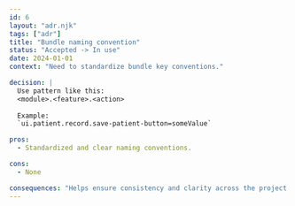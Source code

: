 ```yaml
---
id: 6
layout: "adr.njk"
tags: ["adr"]
title: "Bundle naming convention"
status: "Accepted -> In use"
date: 2024-01-01
context: "Need to standardize bundle key conventions."

decision: |
  Use pattern like this:
  <module>.<feature>.<action>
  
  Example:
  `ui.patient.record.save-patient-button=someValue`

pros: 
  - Standardized and clear naming conventions.

cons: 
  - None

consequences: "Helps ensure consistency and clarity across the project when defining bundle keys."
---
```

